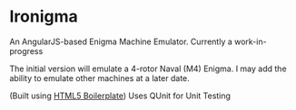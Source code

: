 # Ironigma

An AngularJS-based Enigma Machine Emulator.
Currently a work-in-progress

The initial version will emulate a 4-rotor Naval (M4) Enigma. I may add the ability to emulate other machines at a later date.

(Built using [HTML5 Boilerplate](https://html5boilerplate.com/))
Uses QUnit for Unit Testing
